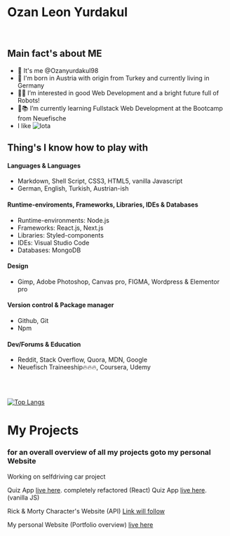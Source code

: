 # Ozan Leon Yurdakul

</br>

## Main fact's about ME

- 👋 It's me @Ozanyurdakul98
- 🥸 I'm born in Austria with origin from Turkey and currently living in Germany
- 👀🤖 I’m interested in good Web Development and a bright future full of Robots!
- 📝📚 I’m currently learning Fullstack Web Development at the Bootcamp from Neuefische
- I like ![Iota](https://img.shields.io/badge/iota-29334C?style=for-the-badge&logo=iota&logoColor=white)

## Thing's I know how to play with


#### Languages & Languages
- Markdown, Shell Script, CSS3, HTML5, vanilla Javascript
- German, English, Turkish, Austrian-ish

#### Runtime-enviroments, Frameworks, Libraries, IDEs & Databases
- Runtime-environments: Node.js
- Frameworks: React.js, Next.js
- Libraries: Styled-components
- IDEs: Visual Studio Code
- Databases: MongoDB

#### Design
- Gimp, Adobe Photoshop, Canvas pro, FIGMA, Wordpress & Elementor pro

#### Version control & Package manager
- Github, Git
- Npm

#### Dev/Forums & Education
- Reddit, Stack Overflow, Quora, MDN, Google
- Neuefisch Traineeship🔥🔥🔥, Coursera, Udemy

</br> </br>

[![Top Langs](https://github-readme-stats.vercel.app/api/top-langs/?username=Ozanyurdakul98)](https://github.com/anuraghazra/github-readme-stats)

# My Projects

### for an overall overview of all my projects goto my personal Website

Working on selfdriving car project

Quiz App <a href="https://react-quiz-app-v2-refactor.vercel.app">live here</a>. completely refactored (React)
Quiz App <a href="https://ozanyurdakul98.github.io/general-knowledge-quiz/">live here</a>. (vanilla JS)

Rick & Morty Character's Website (API) <a href="#">Link will follow</a>

My personal Website (Portfolio overview) <a href="https://ozanyurdakul98.github.io/personal-website/">live here</a>

</br>

<!---
Ozanyurdakul98/Ozanyurdakul98 is a ✨ special ✨ repository because its `README.md` (this file) appears on your GitHub profile.
You can click the Preview link to take a look at your changes.
--->
